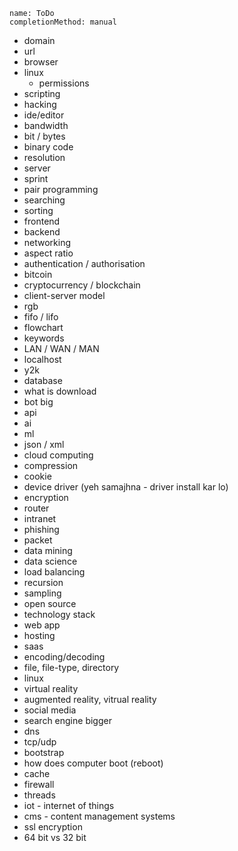 ```ngMeta
name: ToDo
completionMethod: manual
```
- domain
- url
- browser
- linux
    - permissions
- scripting
- hacking
- ide/editor
- bandwidth
- bit / bytes
- binary code
- resolution
- server
- sprint
- pair programming
- searching
- sorting
- frontend
- backend
- networking
- aspect ratio
- authentication / authorisation
- bitcoin
- cryptocurrency / blockchain
- client-server model
- rgb
- fifo / lifo
- flowchart
- keywords
- LAN / WAN / MAN
- localhost
- y2k
- database
- what is download
- bot
big
- api
- ai
- ml
- json / xml
- cloud computing
- compression
- cookie
- device driver (yeh samajhna - driver install kar lo)
- encryption
- router
- intranet
- phishing
- packet
- data mining
- data science
- load balancing
- recursion
- sampling
- open source
- technology stack
- web app
- hosting
- saas
- encoding/decoding
- file, file-type, directory
- linux
- virtual reality
- augmented reality, vitrual reality
- social media
- search engine
bigger
- dns
- tcp/udp
- bootstrap
- how does computer boot (reboot)
- cache
- firewall
- threads
- iot - internet of things
- cms - content management systems
- ssl encryption
- 64 bit vs 32 bit
